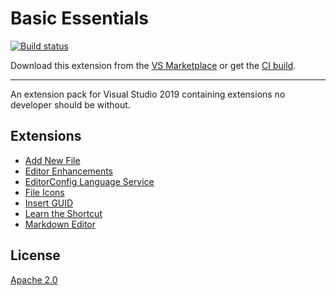 # Basic Essentials

[![Build status](https://ci.appveyor.com/api/projects/status/5lt8lmrrkipb7r18?svg=true)](https://ci.appveyor.com/project/madskristensen/basicessentials)

Download this extension from the [VS Marketplace](https://marketplace.visualstudio.com/items?itemName=MadsKristensen.BasicEssentials)
or get the [CI build](https://www.vsixgallery.com/extension/046d9eae-a595-4033-9a0d-209e3f01b90d/).

---------------------------------------

An extension pack for Visual Studio 2019 containing extensions no developer should be without.

## Extensions

- [Add New File](https://marketplace.visualstudio.com/items?itemName=MadsKristensen.AddNewFile)
- [Editor Enhancements](https://marketplace.visualstudio.com/items?itemName=MadsKristensen.EditorEnhancements)
- [EditorConfig Language Service](https://marketplace.visualstudio.com/items?itemName=MadsKristensen.EditorConfig)
- [File Icons](https://marketplace.visualstudio.com/items?itemName=MadsKristensen.FileIcons)
- [Insert GUID](https://marketplace.visualstudio.com/items?itemName=MadsKristensen.insertguid)
- [Learn the Shortcut](https://marketplace.visualstudio.com/items?itemName=MadsKristensen.LearntheShortcut)
- [Markdown Editor](https://marketplace.visualstudio.com/items?itemName=MadsKristensen.MarkdownEditor)

## License
[Apache 2.0](LICENSE)